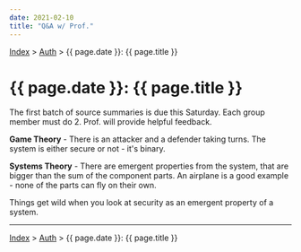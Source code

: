```yaml
---
date: 2021-02-10
title: "Q&A w/ Prof."
---
```


[Index](../../../index.md) > [Auth](./index.md) > {{ page.date }}: {{ page.title }}

# {{ page.date }}: {{ page.title }}

The first batch of source summaries is due this Saturday. Each group member must do 2. Prof. will provide helpful feedback.

**Game Theory** - There is an attacker and a defender taking turns. The system is either secure or not - it's binary.

**Systems Theory** - There are emergent properties from the system, that are bigger than the sum of the component parts. An airplane is a good example - none of the parts can fly on their own.

Things get wild when you look at security as an emergent property of a system.

---

[Index](../../../index.md) > [Auth](./index.md) > {{ page.date }}: {{ page.title }}

